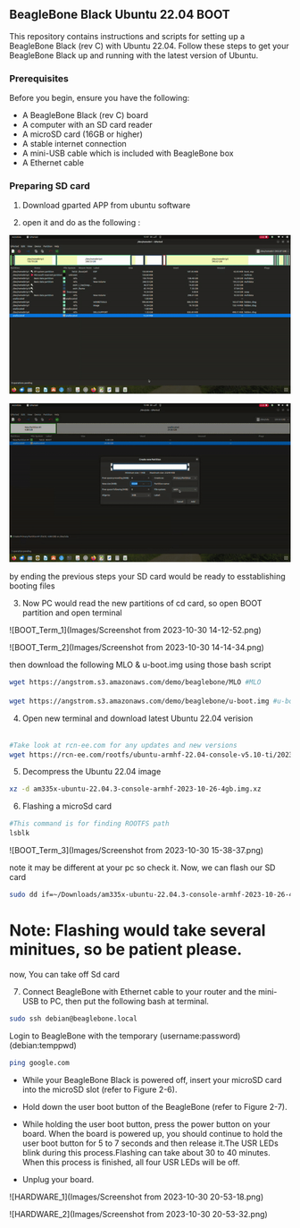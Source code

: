 ## BeagleBone Black Ubuntu 22.04 BOOT

This repository contains instructions and scripts for setting up a BeagleBone Black (rev C) with Ubuntu 22.04. Follow these steps to get your BeagleBone Black up and running with the latest version of Ubuntu.

### Prerequisites

Before you begin, ensure you have the following:

- A BeagleBone Black (rev C) board
- A computer with an SD card reader
- A microSD card (16GB or higher)
- A stable internet connection
- A mini-USB cable which is included with BeagleBone box
- A Ethernet cable

### Preparing SD card

1. Download gparted APP from ubuntu software

2. open it and do as the following : 

![gparted_1](Images/ezgif.com-video-to-gif.gif)

![gparted_2](Images/ezgif.com-video-to-gif_1.gif)

by ending the previous steps your SD card would be ready to esstablishing booting files

3. Now PC would read the new partitions of cd card, so open BOOT partition and open terminal

![BOOT_Term_1](Images/Screenshot from 2023-10-30 14-12-52.png)

![BOOT_Term_2](Images/Screenshot from 2023-10-30 14-14-34.png)


then download the following MLO & u-boot.img using those bash script

```bash
wget https://angstrom.s3.amazonaws.com/demo/beaglebone/MLO #MLO

wget https://angstrom.s3.amazonaws.com/demo/beaglebone/u-boot.img #u-boot.img

```

4. Open new terminal and download latest Ubuntu 22.04 verision

```bash

#Take look at rcn-ee.com for any updates and new versions
wget https://rcn-ee.com/rootfs/ubuntu-armhf-22.04-console-v5.10-ti/2023-10-26/am335x-ubuntu-22.04.3-console-armhf-2023-10-26-4gb.img.xz

```

5. Decompress the Ubuntu 22.04 image

```bash
xz -d am335x-ubuntu-22.04.3-console-armhf-2023-10-26-4gb.img.xz

```

6. Flashing a microSd card 

```bash
#This command is for finding ROOTFS path
lsblk 

```
![BOOT_Term_3](Images/Screenshot from 2023-10-30 15-38-37.png)

note it may be different at your pc so check it.
Now, we can flash our SD card

```bash
sudo dd if=~/Downloads/am335x-ubuntu-22.04.3-console-armhf-2023-10-26-4gb.img of=/dev/sda2 bs=1M

```
# Note: Flashing would take several minitues, so be patient please.
now, You can take off Sd card

7. Connect BeagleBone with Ethernet cable to your router and the mini-USB to PC,
then put the following bash at terminal.

```bash
sudo ssh debian@beaglebone.local

```
Login to BeagleBone with the temporary (username:password) (debian:temppwd)

```bash
ping google.com

```
- While your BeagleBone Black is powered off, insert your microSD card into the microSD slot (refer to Figure 2-6).

- Hold down the user boot button of the BeagleBone (refer to Figure 2-7).

- While holding the user boot button, press the power button on your board. When the board is powered up, you should continue to hold the user boot button for 5 to 7 seconds and then release it.The USR LEDs blink during this process.Flashing can take about 30 to 40 minutes. When this process is finished, all four USR LEDs will be off.

- Unplug your board.

![HARDWARE_1](Images/Screenshot from 2023-10-30 20-53-18.png)

![HARDWARE_2](Images/Screenshot from 2023-10-30 20-53-32.png)


